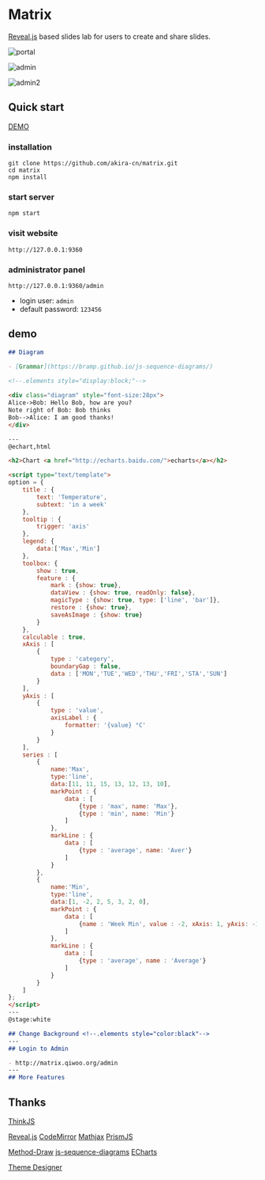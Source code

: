 # Matrix

[Reveal.js](https://github.com/hakimel/reveal.js) based slides lab for users to create and share slides. 

![portal](https://dn-h5jun.qbox.me/matrix-portal.png)

![admin](https://dn-h5jun.qbox.me/matrix-admin.png)

![admin2](https://dn-h5jun.qbox.me/matrix-admin2.png)

## Quick start

[DEMO](http://matrix.h5jun.com/slide/show?id=109 )

### installation

```
git clone https://github.com/akira-cn/matrix.git
cd matrix
npm install
```

### start server

```
npm start
```

### visit website

`http://127.0.0.1:9360`

### administrator panel

`http://127.0.0.1:9360/admin`

- login user: `admin`
- default password: `123456`

## demo

```markdown
## Diagram

- [Grammar](https://bramp.github.io/js-sequence-diagrams/) 
 
<!--.elements style="display:block;"-->

<div class="diagram" style="font-size:28px">
Alice->Bob: Hello Bob, how are you?
Note right of Bob: Bob thinks
Bob-->Alice: I am good thanks!
</div>

---
@echart,html

<h2>Chart <a href="http://echarts.baidu.com/">echarts</a></h2>

<script type="text/template">
option = {
    title : {
        text: 'Temperature',
        subtext: 'in a week'
    },
    tooltip : {
        trigger: 'axis'
    },
    legend: {
        data:['Max','Min']
    },
    toolbox: {
        show : true,
        feature : {
            mark : {show: true},
            dataView : {show: true, readOnly: false},
            magicType : {show: true, type: ['line', 'bar']},
            restore : {show: true},
            saveAsImage : {show: true}
        }
    },
    calculable : true,
    xAxis : [
        {
            type : 'category',
            boundaryGap : false,
            data : ['MON','TUE','WED','THU','FRI','STA','SUN']
        }
    ],
    yAxis : [
        {
            type : 'value',
            axisLabel : {
                formatter: '{value} °C'
            }
        }
    ],
    series : [
        {
            name:'Max',
            type:'line',
            data:[11, 11, 15, 13, 12, 13, 10],
            markPoint : {
                data : [
                    {type : 'max', name: 'Max'},
                    {type : 'min', name: 'Min'}
                ]
            },
            markLine : {
                data : [
                    {type : 'average', name: 'Aver'}
                ]
            }
        },
        {
            name:'Min',
            type:'line',
            data:[1, -2, 2, 5, 3, 2, 0],
            markPoint : {
                data : [
                    {name : 'Week Min', value : -2, xAxis: 1, yAxis: -1.5}
                ]
            },
            markLine : {
                data : [
                    {type : 'average', name : 'Average'}
                ]
            }
        }
    ]
};           
</script>
---
@stage:white

## Change Background <!--.elements style="color:black"-->
---
## Login to Admin

- http://matrix.qiwoo.org/admin
---
## More Features
```

## Thanks

[ThinkJS](http://www.thinkjs.org)

[Reveal.js](https://github.com/hakimel/reveal.js)
[CodeMirror](http://codemirror.net/)
[Mathjax](https://www.mathjax.org/)
[PrismJS](https://github.com/PrismJS/prism)

[Method-Draw](https://github.com/akira-cn/Method-Draw)
[js-sequence-diagrams](https://github.com/bramp/js-sequence-diagrams)
[ECharts](http://echarts.baidu.com/)

[Theme Designer](http://themedesigner.in/)

